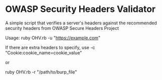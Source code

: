 # OWASP Security Headers Validator
A simple script that verifies a server's headers against the recommended security headers from OWASP Secure Headers Project

Usage:
ruby OHV.rb -u "https://example.com"

If there are extra headers to specify, use -c "Cookie:cookie_name=cookie_value"

or 

ruby OHV.rb -r "/path/to/burp_file"
